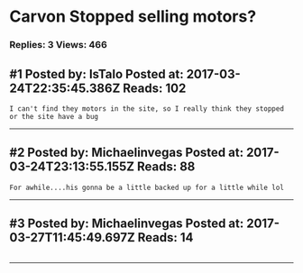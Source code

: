 # Carvon Stopped selling motors?

### Replies: 3 Views: 466

## \#1 Posted by: IsTalo Posted at: 2017-03-24T22:35:45.386Z Reads: 102

```
I can't find they motors in the site, so I really think they stopped or the site have a bug
```

---
## \#2 Posted by: Michaelinvegas Posted at: 2017-03-24T23:13:55.155Z Reads: 88

```
For awhile....his gonna be a little backed up for a little while lol
```

---
## \#3 Posted by: Michaelinvegas Posted at: 2017-03-27T11:45:49.697Z Reads: 14

```

```

---
